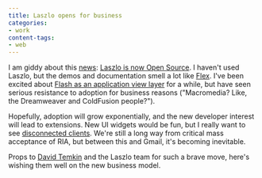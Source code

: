 ```yaml
---
title: Laszlo opens for business
categories:
- work
content-tags:
- web
---
```


I am giddy about this [news][1]: [Laszlo is now Open Source][2].  I haven't used Laszlo, but the demos and documentation smell a lot like [Flex][3].  I've been excited about [Flash as an application view layer][4] for a while, but have seen serious resistance to adoption for business reasons ("Macromedia?  Like, the Dreamweaver and ColdFusion people?").

   [1]: http://www.theserverside.com/news/thread.tss?thread_id=29237
   [2]: http://www.openlaszlo.com/
   [3]: http://www.macromedia.com/flex/
   [4]: /2003/12/04/moving-the-v-in-mvc-closer-to-the-user.html

Hopefully, adoption will grow exponentially, and the new developer interest will lead to extensions.  New UI widgets would be fun, but I really want to see [disconnected clients][5].  We're still a long way from critical mass acceptance of RIA, but between this and Gmail, it's becoming inevitable.

   [5]: /2003/11/26/client-servers-communicating-with-server-servers-through-clients.html

Props to [David Temkin][6] and the Laszlo team for such a brave move, here's wishing them well on the new business model.

   [6]: http://www.davidtemkin.com/
